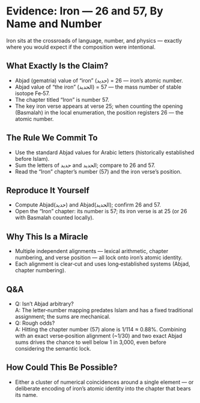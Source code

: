 # Evidence: Iron — 26 and 57, By Name and Number

Iron sits at the crossroads of language, number, and physics — exactly where you would expect if the composition were intentional.

## What Exactly Is the Claim?

- Abjad (gematria) value of “iron” (حديد) = 26 — iron’s atomic number.
- Abjad value of “the iron” (الحديد) = 57 — the mass number of stable isotope Fe‑57.
- The chapter titled “Iron” is number 57.
- The key iron verse appears at verse 25; when counting the opening (Basmalah) in the local enumeration, the position registers 26 — the atomic number.

## The Rule We Commit To

- Use the standard Abjad values for Arabic letters (historically established before Islam).
- Sum the letters of حديد and الحديد; compare to 26 and 57.
- Read the “Iron” chapter’s number (57) and the iron verse’s position.

## Reproduce It Yourself

- Compute Abjad(حديد) and Abjad(الحديد); confirm 26 and 57.
- Open the “Iron” chapter: its number is 57; its iron verse is at 25 (or 26 with Basmalah counted locally).

## Why This Is a Miracle

- Multiple independent alignments — lexical arithmetic, chapter numbering, and verse position — all lock onto iron’s atomic identity.
- Each alignment is clear‑cut and uses long‑established systems (Abjad, chapter numbering).

## Q&A

- Q: Isn’t Abjad arbitrary?  
  A: The letter‑number mapping predates Islam and has a fixed traditional assignment; the sums are mechanical.
- Q: Rough odds?  
  A: Hitting the chapter number (57) alone is 1/114 ≈ 0.88%. Combining with an exact verse‑position alignment (~1/30) and two exact Abjad sums drives the chance to well below 1 in 3,000, even before considering the semantic lock.

## How Could This Be Possible?

- Either a cluster of numerical coincidences around a single element — or deliberate encoding of iron’s atomic identity into the chapter that bears its name.
